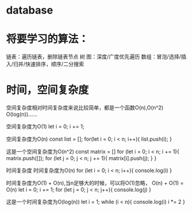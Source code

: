 # database

#  将要学习的算法：

链表：遍历链表，删除链表节点
树 图：深度/广度优先遍历
数组：冒泡/选择/插入/归并/快速排序，顺序/二分搜索


# 时间，空间复杂度

空间复杂度相对时间复杂度来说比较简单，都是一个函数O(n),O(n^2)
O(log(n))......

空间复杂度为O(1)
let i = 0;
i += 1;


空间复杂度为O(n)
const list = [];
for(let i = 0; i < n; i++){
  list.push(i);
}

这是一个空间复杂度为O(n^2)
const matrix = []
for (let i = 0; i < n; i += 1){
  matrix.push([]);
  for (let j = 0; j < n; j += 1){
    matrix[i].push(j);
  }
}

时间复杂度
时间复杂度为O(n)
for (let i = 0; i < n; i++){
  console.log(i)
}

时间复杂度为O(1) + O(n),当n足够大的时候，可以将O(1)忽略， O(n) + O(1) = O(n)
let i = 0;
i += 1;
for (let j = 0; j < n; j++){
  console.log(j)
}

这是一个时间复杂度为O(log(n))
let i = 1;
while (i < n){
  console.log(i)
  i *= 2
}